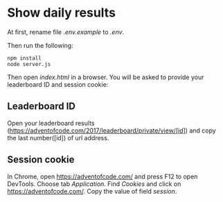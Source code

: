 # Show daily results
At first, rename file *.env.example* to *.env*.

Then run the following:

```
npm install
node server.js
```

Then open *index.html* in a browser. You will be asked to provide your leaderboard ID and session cookie:

## Leaderboard ID
Open your leaderboard results (https://adventofcode.com/2017/leaderboard/private/view/[id]) and copy the last number([id]) of url address.

## Session cookie
In Chrome, open https://adventofcode.com/ and press F12 to open DevTools. Choose tab *Application*. Find *Cookies* and click on https://adventofcode.com/. Copy the value of field *session*.
